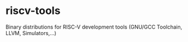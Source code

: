 # riscv-tools
Binary distributions for RISC-V development tools (GNU/GCC Toolchain, LLVM, Simulators,...)
